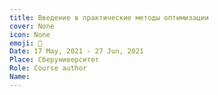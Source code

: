 ```yaml
---
title: Введение в практические методы оптимизации
cover: None
icon: None
emoji: 👛
Date: 17 May, 2021 - 27 Jun, 2021
Place: Сберуниверситет
Role: Course author
Name: 
---
```


